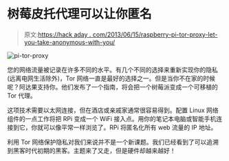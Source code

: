 # 树莓皮托代理可以让你匿名

> 原文:[https://hack aday . com/2013/06/15/raspberry-pi-tor-proxy-let-you-take-anonymous-with-you/](https://hackaday.com/2013/06/15/raspberry-pi-tor-proxy-lets-you-take-anonymity-with-you/)

![pi-tor-proxy](../Images/1be05dde7798fbe0b257208b47c86330.png)

您的网络流量被记录在许多不同的水平。有几个不同的选择来重新实现你的隐私(远离电网生活除外)，Tor 网络一直是最好的选择之一。但是当你不在家的时候呢？阿达果支持你。他们发布了一个指南，将会把一个树莓派变成一个可移植的 Tor 代理。

这项技术需要以太网连接，但在酒店或亲戚家通常很容易得到。配置 Linux 网络组件的一点工作将把 RPi 变成一个 WiFi 接入点。用你的笔记本电脑或智能手机连接到它，你就可以像平常一样浏览了。RPi 将匿名化所有 web 流量的 IP 地址。

利用 Tor 网络保护隐私对我们来说并不是一个新课题。我们已经看到了可以追溯到黑客时代初期的黑客。主题来了又走，但是硬件却越来越好！